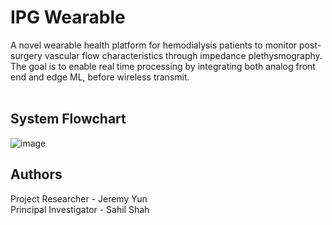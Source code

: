 # IPG Wearable
A novel wearable health platform for hemodialysis patients to monitor post-surgery vascular flow characteristics through impedance plethysmography. The goal is to enable real time processing by integrating both analog front end and edge ML, before wireless transmit. 
<br><br>

## System Flowchart
![image](https://github.com/JermYeWorm/IPG_Wearable/assets/113321384/c98f8319-a10e-4221-8a99-17a7fb448827)



## Authors
Project Researcher - Jeremy Yun
<br>
Principal Investigator - Sahil Shah
<br>
